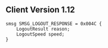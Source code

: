 ## Client Version 1.12

```rust,ignore
smsg SMSG_LOGOUT_RESPONSE = 0x004C {
    LogoutResult reason;    
    LogoutSpeed speed;    
}

```
